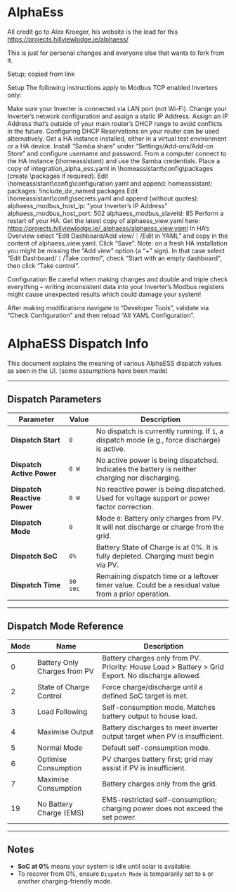 # AlphaEss

All credit go to Alex Kroeger, his website is the lead for this
https://projects.hillviewlodge.ie/alphaess/

This is just for personal changes and everyone else that wants to fork from it.

Setup; copied from link

Setup
The following instructions apply to Modbus TCP enabled Inverters only:

Make sure your Inverter is connected via LAN port (not Wi-Fi).
Change your Inverter’s network configuration and assign a static IP Address. Assign an IP Address that’s outside of your main router’s DHCP range to avoid conflicts in the future. Configuring DHCP Reservations on your router can be used alternatively.
Get a HA instance installed, either in a virtual test environment or a HA device.
Install “Samba share” under “Settings/Add-ons/Add-on Store” and configure username and password.
From a computer connect to the HA instance (\\homeassistant) and use the Samba credentials.
Place a copy of integration_alpha_ess.yaml in \\homeassistant\config\packages (create \packages if required).
Edit \\homeassistant\config\configuration.yaml and append:
homeassistant:
  packages: !include_dir_named packages
Edit \\homeassistant\config\secrets.yaml and append (without quotes):
alphaess_modbus_host_ip: "your Inverter’s IP Address"
alphaess_modbus_host_port: 502
alphaess_modbus_slaveId: 85
Perform a restart of your HA.
Get the latest copy of alphaess_view.yaml here:
https://projects.hillviewlodge.ie/_alphaess/alphaess_view.yaml
In HA’s Overview select “Edit Dashboard/Add view/⋮/Edit in YAML” and copy in the content of alphaess_view.yaml. Click “Save”.
Note: on a fresh HA installation you might be missing the “Add view” option (a “+” sign). In that case select “Edit Dashboard/⋮/Take control”, check “Start with an empty dashboard”, then click “Take control”.


 

Configuration
Be careful when making changes and double and triple check everything – writing inconsistent data into your Inverter’s Modbus registers might cause unexpected results which could damage your system!

After making modifications navigate to “Developer Tools”, validate via “Check Configuration” and then reload “All YAML Configuration”.



# AlphaESS Dispatch Info

This document explains the meaning of various AlphaESS dispatch values as seen in the UI. (some assumptions have been made)

---

## Dispatch Parameters

| Parameter                  | Value     | Description |
|----------------------------|-----------|-------------|
| **Dispatch Start**         | `0`       | No dispatch is currently running. If `1`, a dispatch mode (e.g., force discharge) is active. |
| **Dispatch Active Power**  | `0 W`     | No active power is being dispatched. Indicates the battery is neither charging nor discharging. |
| **Dispatch Reactive Power**| `0 W`     | No reactive power is being dispatched. Used for voltage support or power factor correction. |
| **Dispatch Mode**          | `0`       | Mode `0`: Battery only charges from PV. It will not discharge or charge from the grid. |
| **Dispatch SoC**           | `0%`      | Battery State of Charge is at 0%. It is fully depleted. Charging must begin via PV. |
| **Dispatch Time**          | `90 sec`  | Remaining dispatch time or a leftover timer value. Could be a residual value from a prior operation. |

---

## Dispatch Mode Reference

| Mode | Name                        | Description |
|------|-----------------------------|-------------|
| 0    | Battery Only Charges from PV| Battery charges only from PV. Priority: House Load > Battery > Grid Export. No discharge allowed. |
| 2    | State of Charge Control     | Force charge/discharge until a defined SoC target is met. |
| 3    | Load Following              | Self-consumption mode. Matches battery output to house load. |
| 4    | Maximise Output             | Battery discharges to meet inverter output target when PV is insufficient. |
| 5    | Normal Mode                 | Default self-consumption mode. |
| 6    | Optimise Consumption        | PV charges battery first; grid may assist if PV is insufficient. |
| 7    | Maximise Consumption        | Battery charges only from the grid. |
| 19   | No Battery Charge (EMS)     | EMS-restricted self-consumption; charging power does not exceed the set power. |

---

## Notes

- **SoC at 0%** means your system is idle until solar is available.
- To recover from 0%, ensure `Dispatch Mode` is temporarily set to `6` or another charging-friendly mode.

